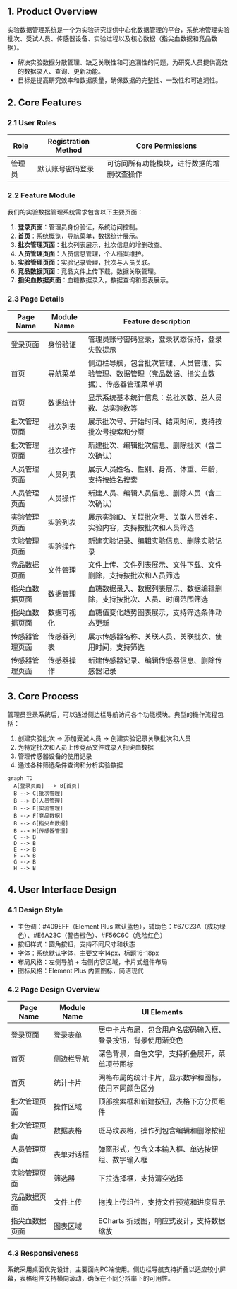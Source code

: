 ## 1. Product Overview

实验数据管理系统是一个为实验研究提供中心化数据管理的平台，系统地管理实验批次、受试人员、传感器设备、实验过程以及核心数据（指尖血数据和竞品数据）。
- 解决实验数据分散管理、缺乏关联性和可追溯性的问题，为研究人员提供高效的数据录入、查询、更新功能。
- 目标是提高研究效率和数据质量，确保数据的完整性、一致性和可追溯性。

## 2. Core Features

### 2.1 User Roles

| Role | Registration Method | Core Permissions |
|------|---------------------|------------------|
| 管理员 | 默认账号密码登录 | 可访问所有功能模块，进行数据的增删改查操作 |

### 2.2 Feature Module

我们的实验数据管理系统需求包含以下主要页面：
1. **登录页面**：管理员身份验证，系统访问控制。
2. **首页**：系统概览，导航菜单，数据统计展示。
3. **批次管理页面**：批次列表展示，批次信息的增删改查。
4. **人员管理页面**：人员信息管理，个人档案维护。
5. **实验管理页面**：实验记录管理，批次与人员关联。
6. **竞品数据页面**：竞品文件上传下载，数据关联管理。
7. **指尖血数据页面**：血糖数据录入，数据查询和图表展示。

### 2.3 Page Details

| Page Name | Module Name | Feature description |
|-----------|-------------|---------------------|
| 登录页面 | 身份验证 | 管理员账号密码登录，登录状态保持，登录失败提示 |
| 首页 | 导航菜单 | 侧边栏导航，包含批次管理、人员管理、实验管理、数据管理（竞品数据、指尖血数据）、传感器管理菜单项 |
| 首页 | 数据统计 | 显示系统基本统计信息：总批次数、总人员数、总实验数等 |
| 批次管理页面 | 批次列表 | 展示批次号、开始时间、结束时间，支持按批次号搜索和分页 |
| 批次管理页面 | 批次操作 | 新建批次、编辑批次信息、删除批次（含二次确认） |
| 人员管理页面 | 人员列表 | 展示人员姓名、性别、身高、体重、年龄，支持按姓名搜索 |
| 人员管理页面 | 人员操作 | 新建人员、编辑人员信息、删除人员（含二次确认） |
| 实验管理页面 | 实验列表 | 展示实验ID、关联批次号、关联人员姓名、实验内容，支持按批次和人员筛选 |
| 实验管理页面 | 实验操作 | 新建实验记录、编辑实验信息、删除实验记录 |
| 竞品数据页面 | 文件管理 | 文件上传、文件列表展示、文件下载、文件删除，支持按批次和人员筛选 |
| 指尖血数据页面 | 数据管理 | 血糖数据录入、数据列表展示、数据编辑删除，支持按批次、人员、时间范围筛选 |
| 指尖血数据页面 | 数据可视化 | 血糖值变化趋势图表展示，支持筛选条件动态更新 |
| 传感器管理页面 | 传感器列表 | 展示传感器名称、关联人员、关联批次、使用时间，支持筛选 |
| 传感器管理页面 | 传感器操作 | 新建传感器记录、编辑传感器信息、删除传感器记录 |

## 3. Core Process

管理员登录系统后，可以通过侧边栏导航访问各个功能模块。典型的操作流程包括：
1. 创建实验批次 → 添加受试人员 → 创建实验记录关联批次和人员
2. 为特定批次和人员上传竞品文件或录入指尖血数据
3. 管理传感器设备的使用记录
4. 通过各种筛选条件查询和分析实验数据

```mermaid
graph TD
  A[登录页面] --> B[首页]
  B --> C[批次管理]
  B --> D[人员管理]
  B --> E[实验管理]
  B --> F[竞品数据]
  B --> G[指尖血数据]
  B --> H[传感器管理]
  C --> B
  D --> B
  E --> B
  F --> B
  G --> B
  H --> B
```

## 4. User Interface Design

### 4.1 Design Style

- 主色调：#409EFF（Element Plus 默认蓝色），辅助色：#67C23A（成功绿色）、#E6A23C（警告橙色）、#F56C6C（危险红色）
- 按钮样式：圆角按钮，支持不同尺寸和状态
- 字体：系统默认字体，主要文字14px，标题16-18px
- 布局风格：左侧导航 + 右侧内容区域，卡片式组件布局
- 图标风格：Element Plus 内置图标，简洁现代

### 4.2 Page Design Overview

| Page Name | Module Name | UI Elements |
|-----------|-------------|-------------|
| 登录页面 | 登录表单 | 居中卡片布局，包含用户名密码输入框、登录按钮，背景使用渐变色 |
| 首页 | 侧边栏导航 | 深色背景，白色文字，支持折叠展开，菜单项带图标 |
| 首页 | 统计卡片 | 网格布局的统计卡片，显示数字和图标，使用不同颜色区分 |
| 批次管理页面 | 操作区域 | 顶部搜索框和新建按钮，表格下方分页组件 |
| 批次管理页面 | 数据表格 | 斑马纹表格，操作列包含编辑和删除按钮 |
| 人员管理页面 | 表单对话框 | 弹窗形式，包含文本输入框、单选按钮组、数字输入框 |
| 实验管理页面 | 筛选器 | 下拉选择框，支持清空选择 |
| 竞品数据页面 | 文件上传 | 拖拽上传组件，支持文件预览和进度显示 |
| 指尖血数据页面 | 图表区域 | ECharts 折线图，响应式设计，支持数据缩放 |

### 4.3 Responsiveness

系统采用桌面优先设计，主要面向PC端使用。侧边栏导航支持折叠以适应较小屏幕，表格组件支持横向滚动，确保在不同分辨率下的可用性。